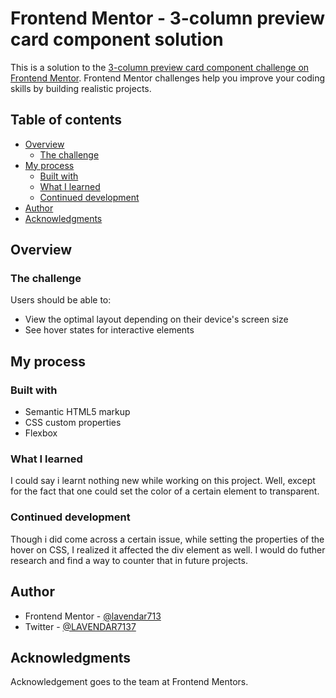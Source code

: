 # Frontend Mentor - 3-column preview card component solution

This is a solution to the [3-column preview card component challenge on Frontend Mentor](https://www.frontendmentor.io/challenges/3column-preview-card-component-pH92eAR2-). Frontend Mentor challenges help you improve your coding skills by building realistic projects. 

## Table of contents

- [Overview](#overview)
  - [The challenge](#the-challenge)
- [My process](#my-process)
  - [Built with](#built-with)
  - [What I learned](#what-i-learned)
  - [Continued development](#continued-development)
- [Author](#author)
- [Acknowledgments](#acknowledgments)

## Overview

### The challenge

Users should be able to:

- View the optimal layout depending on their device's screen size
- See hover states for interactive elements

## My process

### Built with

- Semantic HTML5 markup
- CSS custom properties
- Flexbox


### What I learned

I could say i learnt nothing new while working on this project. Well, except for the fact that one could set the color of a certain element to transparent.

### Continued development

Though i did come across a certain issue, while setting the properties of the hover on CSS, I realized it affected the div element as well. I would do futher research and find a way to counter that in future projects.


## Author

- Frontend Mentor - [@lavendar713](https://www.frontendmentor.io/profile/lavendar713)
- Twitter - [@LAVENDAR7137](https://www.twitter.com/LAVENDAR7137)

## Acknowledgments

Acknowledgement goes to the team at Frontend Mentors.